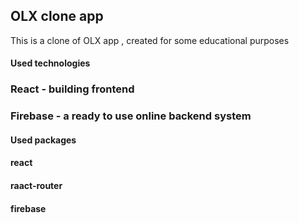 ## OLX clone app

This is a clone of OLX app , created for some educational purposes

#### Used technologies

### React - building frontend

### Firebase - a ready to use online backend system

#### Used packages

#### react

#### raact-router

#### firebase
